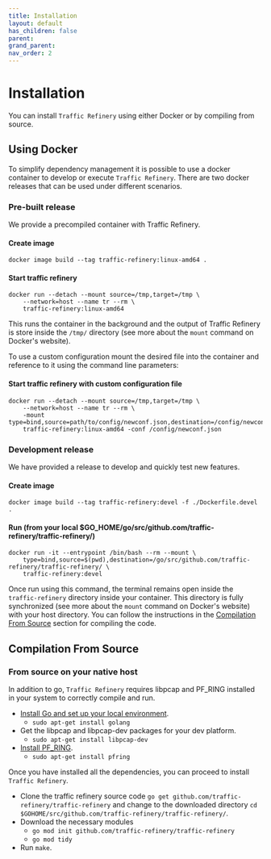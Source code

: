 ```yaml
---
title: Installation
layout: default
has_children: false
parent: 
grand_parent: 
nav_order: 2
---
```


# Installation
You can install `Traffic Refinery` using either Docker or by compiling from
source.

## Using Docker
To simplify dependency management it is possible to use a docker container to
develop or execute `Traffic Refinery`. There are two docker releases that can
be used under different scenarios.

### Pre-built release

We provide a precompiled container with Traffic Refinery.

#### Create image
```
docker image build --tag traffic-refinery:linux-amd64 .
```

#### Start traffic refinery 
```
docker run --detach --mount source=/tmp,target=/tmp \
    --network=host --name tr --rm \
    traffic-refinery:linux-amd64
```

This runs the container in the background and the output of Traffic Refinery is
store inside the `/tmp/` directory (see more about the `mount` command on
Docker's website). 

To use a custom configuration mount the desired file into the container and
reference to it using the command line parameters:

#### Start traffic refinery with custom configuration file
```
docker run --detach --mount source=/tmp,target=/tmp \
    --network=host --name tr --rm \
    -mount type=bind,source=path/to/config/newconf.json,destination=/config/newconf.json,readonly
    traffic-refinery:linux-amd64 -conf /config/newconf.json
```

### Development release

We have provided a release to develop and quickly test new features.

#### Create image
```
docker image build --tag traffic-refinery:devel -f ./Dockerfile.devel .
```

#### Run (from your local $GO_HOME/go/src/github.com/traffic-refinery/traffic-refinery/)
```
docker run -it --entrypoint /bin/bash --rm --mount \
    type=bind,source=$(pwd),destination=/go/src/github.com/traffic-refinery/traffic-refinery/ \
    traffic-refinery:devel
```

Once run using this command, the terminal remains open inside the
`traffic-refinery` directory inside your container. This directory is fully
synchronized (see more about the `mount` command on Docker's website) with your
host directory. You can follow the instructions in the [Compilation From
Source](##Compilation-From-Source) section for compiling the code.

## Compilation From Source 

### From source on your native host
In addition to go, `Traffic Refinery` requires libpcap and PF_RING installed in
your system to correctly compile and run.

* [Install Go and set up your local environment](https://golang.org/doc/install).
  * `sudo apt-get install golang`
* Get the libpcap and libpcap-dev packages for your dev platform.
  * `sudo apt-get install libpcap-dev`
* [Install PF_RING](https://www.ntop.org/guides/pf_ring/get_started/index.html).
  * `sudo apt-get install pfring`


Once you have installed all the dependencies, you can proceed to install
`Traffic Refinery`.

* Clone the traffic refinery source code `go get
  github.com/traffic-refinery/traffic-refinery` and change to the downloaded
  directory `cd $GOHOME/src/github.com/traffic-refinery/traffic-refinery/`.
* Download the necessary modules
  * `go mod init github.com/traffic-refinery/traffic-refinery`
  * `go mod tidy`
* Run `make`. 
